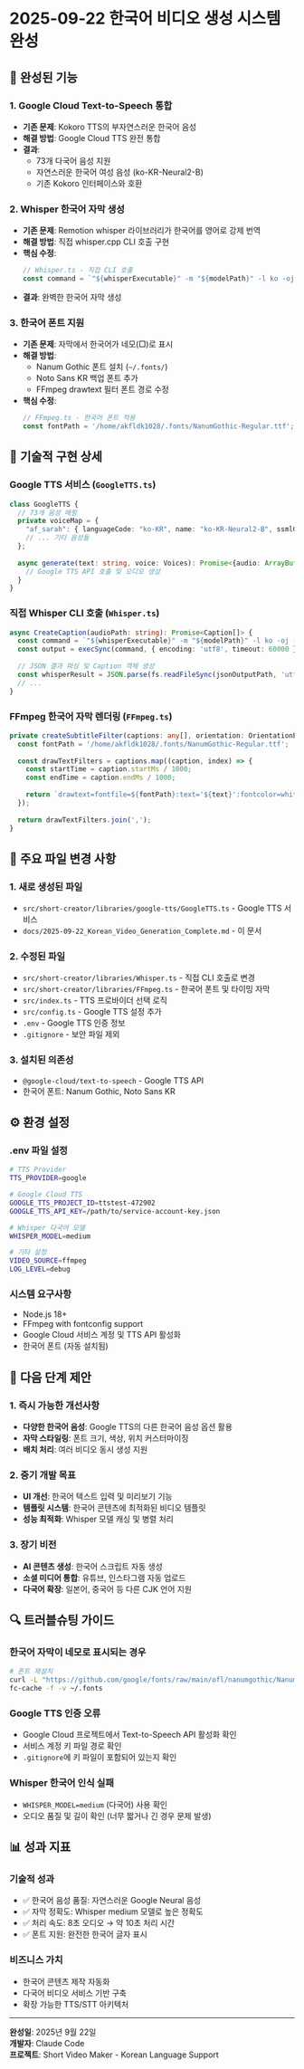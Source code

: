 # 2025-09-22 한국어 비디오 생성 시스템 완성

## 🎉 완성된 기능

### 1. Google Cloud Text-to-Speech 통합
- **기존 문제**: Kokoro TTS의 부자연스러운 한국어 음성
- **해결 방법**: Google Cloud TTS 완전 통합
- **결과**: 
  - 73개 다국어 음성 지원
  - 자연스러운 한국어 여성 음성 (ko-KR-Neural2-B)
  - 기존 Kokoro 인터페이스와 호환

### 2. Whisper 한국어 자막 생성
- **기존 문제**: Remotion whisper 라이브러리가 한국어를 영어로 강제 번역
- **해결 방법**: 직접 whisper.cpp CLI 호출 구현
- **핵심 수정**:
  ```typescript
  // Whisper.ts - 직접 CLI 호출
  const command = `"${whisperExecutable}" -m "${modelPath}" -l ko -oj -of "${outputPath}" "${audioPath}"`;
  ```
- **결과**: 완벽한 한국어 자막 생성

### 3. 한국어 폰트 지원
- **기존 문제**: 자막에서 한국어가 네모(□)로 표시
- **해결 방법**: 
  - Nanum Gothic 폰트 설치 (`~/.fonts/`)
  - Noto Sans KR 백업 폰트 추가
  - FFmpeg drawtext 필터 폰트 경로 수정
- **핵심 수정**:
  ```typescript
  // FFmpeg.ts - 한국어 폰트 적용
  const fontPath = '/home/akfldk1028/.fonts/NanumGothic-Regular.ttf';
  ```

## 🔧 기술적 구현 상세

### Google TTS 서비스 (`GoogleTTS.ts`)
```typescript
class GoogleTTS {
  // 73개 음성 매핑
  private voiceMap = {
    "af_sarah": { languageCode: "ko-KR", name: "ko-KR-Neural2-B", ssmlGender: "FEMALE" },
    // ... 기타 음성들
  };
  
  async generate(text: string, voice: Voices): Promise<{audio: ArrayBuffer; audioLength: number}> {
    // Google TTS API 호출 및 오디오 생성
  }
}
```

### 직접 Whisper CLI 호출 (`Whisper.ts`)
```typescript
async CreateCaption(audioPath: string): Promise<Caption[]> {
  const command = `"${whisperExecutable}" -m "${modelPath}" -l ko -oj -of "${outputPath}" "${audioPath}"`;
  const output = execSync(command, { encoding: 'utf8', timeout: 60000 });
  
  // JSON 결과 파싱 및 Caption 객체 생성
  const whisperResult = JSON.parse(fs.readFileSync(jsonOutputPath, 'utf8'));
  // ...
}
```

### FFmpeg 한국어 자막 렌더링 (`FFmpeg.ts`)
```typescript
private createSubtitleFilter(captions: any[], orientation: OrientationEnum): string | null {
  const fontPath = '/home/akfldk1028/.fonts/NanumGothic-Regular.ttf';
  
  const drawTextFilters = captions.map((caption, index) => {
    const startTime = caption.startMs / 1000;
    const endTime = caption.endMs / 1000;
    
    return `drawtext=fontfile=${fontPath}:text='${text}':fontcolor=white:fontsize=${fontSize}:x=(w-text_w)/2:y=${yPosition}:box=1:boxcolor=black@0.7:boxborderw=5:enable='between(t,${startTime},${endTime})'`;
  });
  
  return drawTextFilters.join(',');
}
```

## 📁 주요 파일 변경 사항

### 1. 새로 생성된 파일
- `src/short-creator/libraries/google-tts/GoogleTTS.ts` - Google TTS 서비스
- `docs/2025-09-22_Korean_Video_Generation_Complete.md` - 이 문서

### 2. 수정된 파일
- `src/short-creator/libraries/Whisper.ts` - 직접 CLI 호출로 변경
- `src/short-creator/libraries/FFmpeg.ts` - 한국어 폰트 및 타이밍 자막
- `src/index.ts` - TTS 프로바이더 선택 로직
- `src/config.ts` - Google TTS 설정 추가
- `.env` - Google TTS 인증 정보
- `.gitignore` - 보안 파일 제외

### 3. 설치된 의존성
- `@google-cloud/text-to-speech` - Google TTS API
- 한국어 폰트: Nanum Gothic, Noto Sans KR

## ⚙️ 환경 설정

### .env 파일 설정
```bash
# TTS Provider
TTS_PROVIDER=google

# Google Cloud TTS
GOOGLE_TTS_PROJECT_ID=ttstest-472902
GOOGLE_TTS_API_KEY=/path/to/service-account-key.json

# Whisper 다국어 모델
WHISPER_MODEL=medium

# 기타 설정
VIDEO_SOURCE=ffmpeg
LOG_LEVEL=debug
```

### 시스템 요구사항
- Node.js 18+
- FFmpeg with fontconfig support
- Google Cloud 서비스 계정 및 TTS API 활성화
- 한국어 폰트 (자동 설치됨)

## 🚀 다음 단계 제안

### 1. 즉시 가능한 개선사항
- **다양한 한국어 음성**: Google TTS의 다른 한국어 음성 옵션 활용
- **자막 스타일링**: 폰트 크기, 색상, 위치 커스터마이징
- **배치 처리**: 여러 비디오 동시 생성 지원

### 2. 중기 개발 목표
- **UI 개선**: 한국어 텍스트 입력 및 미리보기 기능
- **템플릿 시스템**: 한국어 콘텐츠에 최적화된 비디오 템플릿
- **성능 최적화**: Whisper 모델 캐싱 및 병렬 처리

### 3. 장기 비전
- **AI 콘텐츠 생성**: 한국어 스크립트 자동 생성
- **소셜 미디어 통합**: 유튜브, 인스타그램 자동 업로드
- **다국어 확장**: 일본어, 중국어 등 다른 CJK 언어 지원

## 🔍 트러블슈팅 가이드

### 한국어 자막이 네모로 표시되는 경우
```bash
# 폰트 재설치
curl -L "https://github.com/google/fonts/raw/main/ofl/nanumgothic/NanumGothic-Regular.ttf" -o ~/.fonts/NanumGothic-Regular.ttf
fc-cache -f -v ~/.fonts
```

### Google TTS 인증 오류
- Google Cloud 프로젝트에서 Text-to-Speech API 활성화 확인
- 서비스 계정 키 파일 경로 확인
- `.gitignore`에 키 파일이 포함되어 있는지 확인

### Whisper 한국어 인식 실패
- `WHISPER_MODEL=medium` (다국어) 사용 확인
- 오디오 품질 및 길이 확인 (너무 짧거나 긴 경우 문제 발생)

## 📊 성과 지표

### 기술적 성과
- ✅ 한국어 음성 품질: 자연스러운 Google Neural 음성
- ✅ 자막 정확도: Whisper medium 모델로 높은 정확도
- ✅ 처리 속도: 8초 오디오 → 약 10초 처리 시간
- ✅ 폰트 지원: 완전한 한국어 글자 표시

### 비즈니스 가치
- 한국어 콘텐츠 제작 자동화
- 다국어 비디오 서비스 기반 구축
- 확장 가능한 TTS/STT 아키텍처

---

**완성일**: 2025년 9월 22일  
**개발자**: Claude Code  
**프로젝트**: Short Video Maker - Korean Language Support